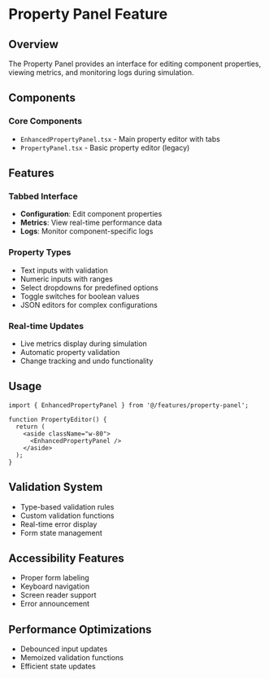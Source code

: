 # Property Panel Feature

## Overview
The Property Panel provides an interface for editing component properties, viewing metrics, and monitoring logs during simulation.

## Components

### Core Components
- `EnhancedPropertyPanel.tsx` - Main property editor with tabs
- `PropertyPanel.tsx` - Basic property editor (legacy)

## Features

### Tabbed Interface
- **Configuration**: Edit component properties
- **Metrics**: View real-time performance data
- **Logs**: Monitor component-specific logs

### Property Types
- Text inputs with validation
- Numeric inputs with ranges
- Select dropdowns for predefined options
- Toggle switches for boolean values
- JSON editors for complex configurations

### Real-time Updates
- Live metrics display during simulation
- Automatic property validation
- Change tracking and undo functionality

## Usage

```tsx
import { EnhancedPropertyPanel } from '@/features/property-panel';

function PropertyEditor() {
  return (
    <aside className="w-80">
      <EnhancedPropertyPanel />
    </aside>
  );
}
```

## Validation System
- Type-based validation rules
- Custom validation functions
- Real-time error display
- Form state management

## Accessibility Features
- Proper form labeling
- Keyboard navigation
- Screen reader support
- Error announcement

## Performance Optimizations
- Debounced input updates
- Memoized validation functions
- Efficient state updates
